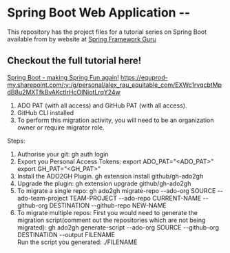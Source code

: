 # Spring Boot Web Application --
This repository has the project files for a tutorial series on Spring Boot available from by website at [Spring Framework Guru](https://springframework.guru)

## Checkout the full tutorial here!
[Spring Boot - making Spring Fun again!](https://springframework.guru/spring-boot-web-application-part-1-spring-initializr/)
https://equprod-my.sharepoint.com/:v:/g/personal/alex_rau_equitable_com/EXWc1rvqcbtMpdB8u2MXTfkBvAKctIrHcOINiotLrqY24w

1. ADO PAT (with all access) and GitHub PAT (with all access).
2. GitHub CLI installed
3. To perform this migration activity, you will need to be an organization owner or require migrator role.

Steps:
1. Authorise your git:
	gh auth login
2. Export you Personal Access Tokens:
 	export ADO_PAT="<ADO_PAT>"
	export GH_PAT="<GH_PAT>"
2. Install the ADO2GH Plugin.
	gh extension install github/gh-ado2gh
3. Upgrade the plugin:
 	gh extension upgrade github/gh-ado2gh
4. To migrate a single repo:
	gh ado2gh migrate-repo --ado-org SOURCE --ado-team-project TEAM-PROJECT --ado-repo CURRENT-NAME --github-org DESTINATION --github-repo NEW-NAME
5. To migrate multiple repos:
   First you would need to generate the migration script(comment out the repositories which are not being migrated):
	gh ado2gh generate-script --ado-org SOURCE --github-org DESTINATION --output FILENAME	 
   Run the script you generated:
	./FILENAME  
